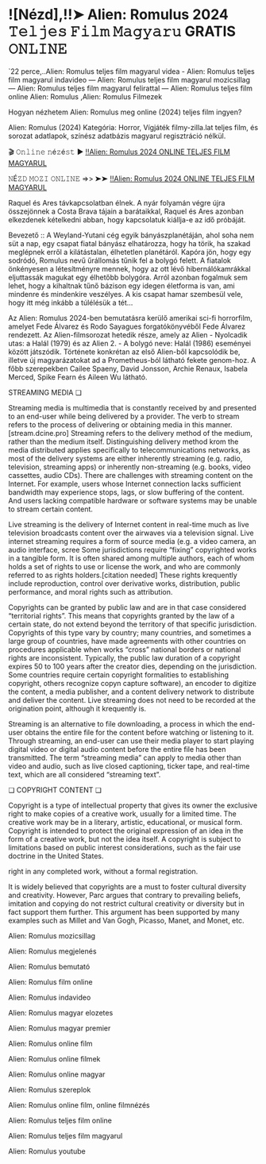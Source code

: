 # ![Nézd],!!➤ Alien: Romulus 2024 𝚃𝚎𝚕𝚓𝚎𝚜 𝙵𝚒𝚕𝚖 𝙼𝚊𝚐𝚢𝚊𝚛𝚞 GRATIS 𝙾𝙽𝙻𝙸𝙽𝙴

`22 perce,..Alien: Romulus teljes film magyarul videa - Alien: Romulus teljes film magyarul indavideo — Alien: Romulus teljes film magyarul mozicsillag — Alien: Romulus teljes film magyarul felirattal — Alien: Romulus teljes film online Alien: Romulus ,Alien: Romulus Filmezek

Hogyan nézhetem Alien: Romulus meg online (2024) teljes film ingyen?

Alien: Romulus (2024) Kategória: Horror, Vígjáték filmy-zilla.lat teljes film, és sorozat adatlapok, színész adatbázis magyarul regisztráció nélkül.


🎬 𝙾𝚗𝚕𝚒𝚗𝚎 𝚗é𝚣é𝚜𝚝 ► [!!Alien: Romulus 2024 ONLINE TELJES FILM MAGYARUL](https://movieonlienfilm.blogspot.com/2024/10/alien-romulus-teljes-film-magyarul.html)


𝙽É𝚉𝙳 𝙼𝙾𝚉𝙸 𝙾𝙽𝙻𝙸𝙽𝙴 =>> ➤➤ [!!Alien: Romulus 2024 ONLINE TELJES FILM MAGYARUL](https://movieonlienfilm.blogspot.com/2024/10/alien-romulus-teljes-film-magyarul.html)


Raquel és Ares távkapcsolatban élnek. A nyár folyamán végre újra összejönnek a Costa Brava tájain a barátaikkal, Raquel és Ares azonban elkezdenek kételkedni abban, hogy kapcsolatuk kiállja-e az idő próbáját.


Bevezető ::
A Weyland-Yutani cég egyik bányászplanétáján, ahol soha nem süt a nap, egy csapat fiatal bányász elhatározza, hogy ha törik, ha szakad meglépnek erről a kilátástalan, élhetetlen planétáról. Kapóra jön, hogy egy sodródó, Romulus nevű űrállomás tűnik fel a bolygó felett. A fiatalok önkényesen a létesítményre mennek, hogy az ott lévő hibernálókamrákkal eljuttassák magukat egy élhetőbb bolygóra. Arról azonban fogalmuk sem lehet, hogy a kihaltnak tűnő bázison egy idegen életforma is van, ami mindenre és mindenkire veszélyes. A kis csapat hamar szembesül vele, hogy itt még inkább a túlélésük a tét…

Az Alien: Romulus 2024-ben bemutatásra kerülő amerikai sci-fi horrorfilm, amelyet Fede Álvarez és Rodo Sayagues forgatókönyvéből Fede Álvarez rendezett. Az Alien-filmsorozat hetedik része, amely az Alien - Nyolcadik utas: a Halál (1979) és az Alien 2. - A bolygó neve: Halál (1986) eseményei között játszódik. Története konkrétan az első Alien-ből kapcsolódik be, illetve új magyarázatokat ad a Prometheus-ból látható fekete genom-hoz. A főbb szerepekben Cailee Spaeny, David Jonsson, Archie Renaux, Isabela Merced, Spike Fearn és Aileen Wu látható.


STREAMING MEDIA ❏


Streaming media is multimedia that is constantly received by and presented to an end-user while being delivered by a provider. The verb to stream refers to the process of delivering or obtaining media in this manner.[stream.dcine.pro] Streaming refers to the delivery method of the medium, rather than the medium itself. Distinguishing delivery method krom the media distributed applies specifically to telecommunications networks, as most of the delivery systems are either inherently streaming (e.g. radio, television, streaming apps) or inherently non-streaming (e.g. books, video cassettes, audio CDs). There are challenges with streaming content on the Internet. For example, users whose Internet connection lacks sufficient bandwidth may experience stops, lags, or slow buffering of the content. And users lacking compatible hardware or software systems may be unable to stream certain content.


Live streaming is the delivery of Internet content in real-time much as live television broadcasts content over the airwaves via a television signal. Live internet streaming requires a form of source media (e.g. a video camera, an audio interface, scree
Some jurisdictions require “fixing” copyrighted works in a tangible form. It is often shared among multiple authors, each of whom holds a set of rights to use or license the work, and who are commonly referred to as rights holders.[citation needed] These rights krequently include reproduction, control over derivative works, distribution, public performance, and moral rights such as attribution.


Copyrights can be granted by public law and are in that case considered “territorial rights”. This means that copyrights granted by the law of a certain state, do not extend beyond the territory of that specific jurisdiction. Copyrights of this type vary by country; many countries, and sometimes a large group of countries, have made agreements with other countries on procedures applicable when works “cross” national borders or national rights are inconsistent. Typically, the public law duration of a copyright expires 50 to 100 years after the creator dies, depending on the jurisdiction. Some countries require certain copyright formalities to establishing copyright, others recognize copyn capture software), an encoder to digitize the content, a media publisher, and a content delivery network to distribute and deliver the content. Live streaming does not need to be recorded at the origination point, although it krequently is.


Streaming is an alternative to file downloading, a process in which the end-user obtains the entire file for the content before watching or listening to it. Through streaming, an end-user can use their media player to start playing digital video or digital audio content before the entire file has been transmitted. The term “streaming media” can apply to media other than video and audio, such as live closed captioning, ticker tape, and real-time text, which are all considered “streaming text”.


❏ COPYRIGHT CONTENT ❏


Copyright is a type of intellectual property that gives its owner the exclusive right to make copies of a creative work, usually for a limited time. The creative work may be in a literary, artistic, educational, or musical form. Copyright is intended to protect the original expression of an idea in the form of a creative work, but not the idea itself. A copyright is subject to limitations based on public interest considerations, such as the fair use doctrine in the United States.

right in any completed work, without a formal registration.


It is widely believed that copyrights are a must to foster cultural diversity and creativity. However, Parc argues that contrary to prevailing beliefs, imitation and copying do not restrict cultural creativity or diversity but in fact support them further. This argument has been supported by many examples such as Millet and Van Gogh, Picasso, Manet, and Monet, etc.


Alien: Romulus mozicsillag


Alien: Romulus megjelenés


Alien: Romulus bemutató


Alien: Romulus film online


Alien: Romulus indavideo


Alien: Romulus magyar elozetes


Alien: Romulus magyar premier


Alien: Romulus online film


Alien: Romulus online filmek


Alien: Romulus online magyar


Alien: Romulus szereplok


Alien: Romulus online film, online filmnézés


Alien: Romulus teljes film online


Alien: Romulus teljes film magyarul


Alien: Romulus youtube
